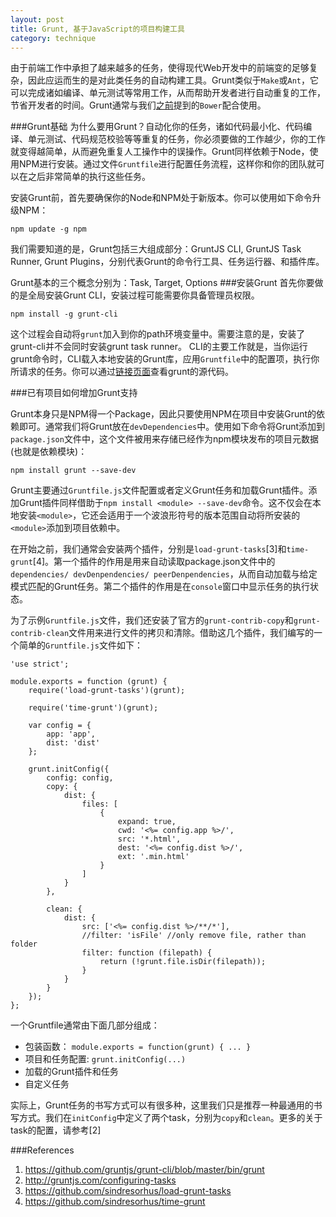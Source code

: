 ```yaml
---
layout: post
title: Grunt, 基于JavaScript的项目构建工具
category: technique
---
```


由于前端工作中承担了越来越多的任务，使得现代Web开发中的前端变的足够复杂，因此应运而生的是对此类任务的自动构建工具。Grunt类似于`Make`或`Ant`，它可以完成诸如编译、单元测试等常用工作，从而帮助开发者进行自动重复的工作，节省开发者的时间。Grunt通常与我们[之前](http://wwsun.me/posts/bower-post.html)提到的`Bower`配合使用。

<!--more-->

###Grunt基础
为什么要用Grunt？自动化你的任务，诸如代码最小化、代码编译、单元测试、代码规范校验等等重复的任务，你必须要做的工作越少，你的工作就变得越简单，从而避免重复人工操作中的误操作。Grunt同样依赖于Node，使用NPM进行安装。通过文件`Gruntfile`进行配置任务流程，这样你和你的团队就可以在之后非常简单的执行这些任务。

安装Grunt前，首先要确保你的Node和NPM处于新版本。你可以使用如下命令升级NPM：
	
	npm update -g npm

我们需要知道的是，Grunt包括三大组成部分：GruntJS CLI, GruntJS Task Runner, Grunt Plugins，分别代表Grunt的命令行工具、任务运行器、和插件库。

Grunt基本的三个概念分别为：Task, Target, Options
###安装Grunt
首先你要做的是全局安装Grunt CLI，安装过程可能需要你具备管理员权限。

	npm install -g grunt-cli

这个过程会自动将`grunt`加入到你的path环境变量中。需要注意的是，安装了grunt-cli并不会同时安装grunt task runner。 CLI的主要工作就是，当你运行grunt命令时，CLI载入本地安装的Grunt库，应用`Gruntfile`中的配置项，执行你所请求的任务。你可以通过[链接页面](https://github.com/gruntjs/grunt-cli/blob/master/bin/grunt)查看grunt的源代码。


###已有项目如何增加Grunt支持

Grunt本身只是NPM得一个Package，因此只要使用NPM在项目中安装Grunt的依赖即可。通常我们将Grunt放在`devDependencies`中。使用如下命令将Grunt添加到`package.json`文件中，这个文件被用来存储已经作为npm模块发布的项目元数据(也就是依赖模块)：

	npm install grunt --save-dev

Grunt主要通过`Gruntfile.js`文件配置或者定义Grunt任务和加载Grunt插件。添加Grunt插件同样借助于`npm install <module> --save-dev`命令。这不仅会在本地安装`<module>`，它还会适用于一个波浪形符号的版本范围自动将所安装的`<module>`添加到项目依赖中。

在开始之前，我们通常会安装两个插件，分别是`load-grunt-tasks`[3]和`time-grunt`[4]。第一个插件的作用是用来自动读取package.json文件中的`dependencies/ devDenpendencies/ peerDenpendencies`，从而自动加载与给定模式匹配的Grunt任务。第二个插件的作用是在`console`窗口中显示任务的执行状态。

为了示例`Gruntfile.js`文件，我们还安装了官方的`grunt-contrib-copy`和`grunt-contrib-clean`文件用来进行文件的拷贝和清除。借助这几个插件，我们编写的一个简单的`Gruntfile.js`文件如下：

	'use strict';
	
	module.exports = function (grunt) {
	    require('load-grunt-tasks')(grunt);
	
	    require('time-grunt')(grunt);
	
	    var config = {
	        app: 'app',
	        dist: 'dist'
	    };
	
	    grunt.initConfig({
	        config: config,
	        copy: {
	            dist: {
	                files: [
	                    {
	                        expand: true,
	                        cwd: '<%= config.app %>/',
	                        src: '*.html',
	                        dest: '<%= config.dist %>/',
	                        ext: '.min.html'
	                    }
	                ]
	            }
	        },
	
	        clean: {
	            dist: {
	                src: ['<%= config.dist %>/**/*'],
	                //filter: 'isFile' //only remove file, rather than folder
	                filter: function (filepath) {
	                    return (!grunt.file.isDir(filepath));
	                }
	            }
	        }
	    });
	};

一个Gruntfile通常由下面几部分组成：

- 包装函数： `module.exports = function(grunt) { ... }`
- 项目和任务配置: `grunt.initConfig(...)`
- 加载的Grunt插件和任务
- 自定义任务


实际上，Grunt任务的书写方式可以有很多种，这里我们只是推荐一种最通用的书写方式。我们在`initConfig`中定义了两个task，分别为`copy`和`clean`。更多的关于task的配置，请参考[2]

###References

1. https://github.com/gruntjs/grunt-cli/blob/master/bin/grunt
2. http://gruntjs.com/configuring-tasks
3. https://github.com/sindresorhus/load-grunt-tasks
4. https://github.com/sindresorhus/time-grunt